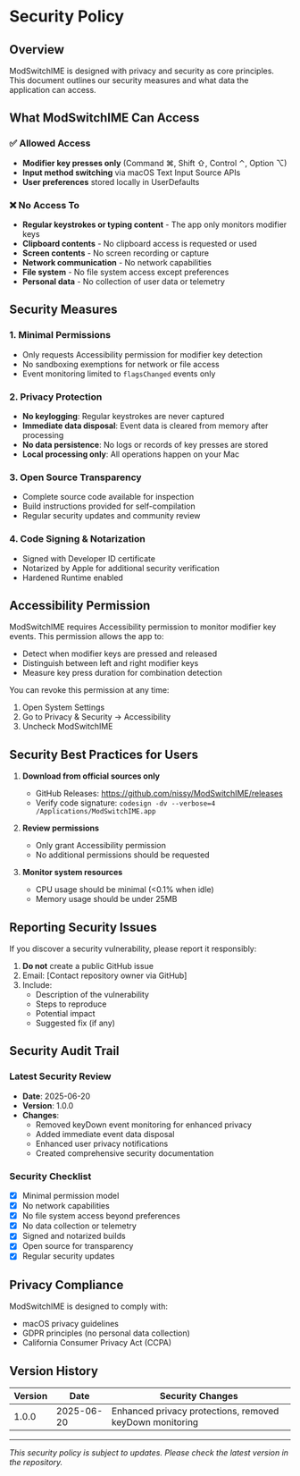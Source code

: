 # Security Policy

## Overview

ModSwitchIME is designed with privacy and security as core principles. This document outlines our security measures and what data the application can access.

## What ModSwitchIME Can Access

### ✅ Allowed Access
- **Modifier key presses only** (Command ⌘, Shift ⇧, Control ⌃, Option ⌥)
- **Input method switching** via macOS Text Input Source APIs
- **User preferences** stored locally in UserDefaults

### ❌ No Access To
- **Regular keystrokes or typing content** - The app only monitors modifier keys
- **Clipboard contents** - No clipboard access is requested or used
- **Screen contents** - No screen recording or capture
- **Network communication** - No network capabilities
- **File system** - No file system access except preferences
- **Personal data** - No collection of user data or telemetry

## Security Measures

### 1. Minimal Permissions
- Only requests Accessibility permission for modifier key detection
- No sandboxing exemptions for network or file access
- Event monitoring limited to `flagsChanged` events only

### 2. Privacy Protection
- **No keylogging**: Regular keystrokes are never captured
- **Immediate data disposal**: Event data is cleared from memory after processing
- **No data persistence**: No logs or records of key presses are stored
- **Local processing only**: All operations happen on your Mac

### 3. Open Source Transparency
- Complete source code available for inspection
- Build instructions provided for self-compilation
- Regular security updates and community review

### 4. Code Signing & Notarization
- Signed with Developer ID certificate
- Notarized by Apple for additional security verification
- Hardened Runtime enabled

## Accessibility Permission

ModSwitchIME requires Accessibility permission to monitor modifier key events. This permission allows the app to:
- Detect when modifier keys are pressed and released
- Distinguish between left and right modifier keys
- Measure key press duration for combination detection

You can revoke this permission at any time:
1. Open System Settings
2. Go to Privacy & Security → Accessibility
3. Uncheck ModSwitchIME

## Security Best Practices for Users

1. **Download from official sources only**
   - GitHub Releases: https://github.com/nissy/ModSwitchIME/releases
   - Verify code signature: `codesign -dv --verbose=4 /Applications/ModSwitchIME.app`

2. **Review permissions**
   - Only grant Accessibility permission
   - No additional permissions should be requested

3. **Monitor system resources**
   - CPU usage should be minimal (<0.1% when idle)
   - Memory usage should be under 25MB

## Reporting Security Issues

If you discover a security vulnerability, please report it responsibly:

1. **Do not** create a public GitHub issue
2. Email: [Contact repository owner via GitHub]
3. Include:
   - Description of the vulnerability
   - Steps to reproduce
   - Potential impact
   - Suggested fix (if any)

## Security Audit Trail

### Latest Security Review
- **Date**: 2025-06-20
- **Version**: 1.0.0
- **Changes**:
  - Removed keyDown event monitoring for enhanced privacy
  - Added immediate event data disposal
  - Enhanced user privacy notifications
  - Created comprehensive security documentation

### Security Checklist
- [x] Minimal permission model
- [x] No network capabilities
- [x] No file system access beyond preferences
- [x] No data collection or telemetry
- [x] Signed and notarized builds
- [x] Open source for transparency
- [x] Regular security updates

## Privacy Compliance

ModSwitchIME is designed to comply with:
- macOS privacy guidelines
- GDPR principles (no personal data collection)
- California Consumer Privacy Act (CCPA)

## Version History

| Version | Date | Security Changes |
|---------|------|------------------|
| 1.0.0 | 2025-06-20 | Enhanced privacy protections, removed keyDown monitoring |

---

*This security policy is subject to updates. Please check the latest version in the repository.*
